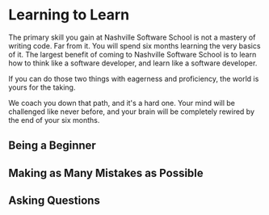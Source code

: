 # Learning to Learn

The primary skill you gain at Nashville Software School is not a mastery of writing code. Far from it. You will spend six months learning the very basics of it. The largest benefit of coming to Nashville Software School is to learn how to think like a software developer, and learn like a software developer.

If you can do those two things with eagerness and proficiency, the world is yours for the taking.

We coach you down that path, and it's a hard one. Your mind will be challenged like never before, and your brain will be completely rewired by the end of your six months.

## Being a Beginner



## Making as Many Mistakes as Possible



## Asking Questions